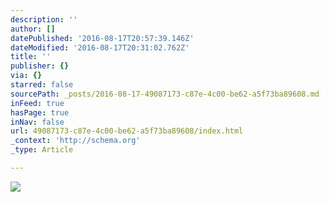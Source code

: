 ```yaml
---
description: ''
author: []
datePublished: '2016-08-17T20:57:39.146Z'
dateModified: '2016-08-17T20:31:02.762Z'
title: ''
publisher: {}
via: {}
starred: false
sourcePath: _posts/2016-08-17-49087173-c87e-4c00-be62-a5f73ba89608.md
inFeed: true
hasPage: true
inNav: false
url: 49087173-c87e-4c00-be62-a5f73ba89608/index.html
_context: 'http://schema.org'
_type: Article

---
```

![](https://the-grid-user-content.s3-us-west-2.amazonaws.com/c03ff28a-65b7-400d-b2cb-90805345544e.jpg)